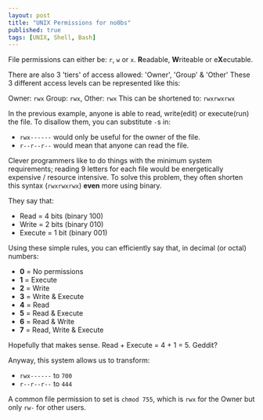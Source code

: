 ```yaml
---
layout: post
title: "UNIX Permissions for no0bs"
published: true
tags: [UNIX, Shell, Bash]
---
```


File permissions can either be: `r`, `w` or `x`.
**R**eadable, **W**riteable or e**X**ecutable.

There are also 3 'tiers' of access allowed: 'Owner', 'Group' & 'Other'
These 3 different access levels can be represented like this:

Owner: `rwx` Group: `rwx`, Other: `rwx`
This can be shortened to: `rwxrwxrwx`

In the previous example, anyone is able to read, write(edit) or execute(run) the file.
To disallow them, you can substitute `-`s in:

- `rwx------` would only be useful for the owner of the file.
- `r--r--r--` would mean that anyone can read the file.

Clever programmers like to do things with the minimum system requirements; reading 9 letters for each file would be energetically expensive / resource intensive.
To solve this problem, they often shorten this syntax (`rwxrwxrwx`) **even** more using binary.

They say that:

- Read = 4 bits (binary 100)
- Write = 2 bits (binary 010)
- Execute = 1 bit (binary 001)

Using these simple rules, you can efficiently say that, in decimal (or octal) numbers:

- **0** = No permissions
- **1** = Execute
- **2** = Write
- **3** = Write & Execute
- **4** = Read
- **5** = Read & Execute
- **6** = Read & Write
- **7** = Read, Write & Execute

Hopefully that makes sense. Read + Execute = 4 + 1 = 5. Geddit?

Anyway, this system allows us to transform:

- `rwx------` to `700`
- `r--r--r--` to `444`

A common file permission to set is `chmod 755`, which is `rwx` for the Owner but only `rw-` for other users.
